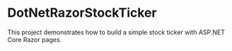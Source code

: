 # DotNetRazorStockTicker
This project demonstrates how to build a simple stock ticker with ASP.NET Core Razor pages.
